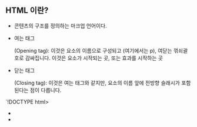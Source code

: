 ## HTML 이란? ##
- 콘텐츠의 구조를 정의하는 마크업 언어이다.

- 여는 태그 <p> (Opening tag): 이것은 요소의 이름으로 구성되고 (여기에서는 p), 여닫는 꺾쇠괄호로 감싸집니다. 이것은 요소가 시작되는 곳, 또는 효과를 시작하는 곳

- 닫는 태그 </p> (Closing tag): 이것은 여는 태그와 같지만, 요소의 이름 앞에 전방향 슬래시가 포함된다는 점이 다릅니다.

 `!DOCTYPE html>
- <!-- html 주석 처리 방법 -->
- <!--
 문서 타입 정의 선언문(DTD)
 HTML 문서 최상단에 선언
 브라우저가 올바른 Rendering을 하기 위해 필요
-->
- 이 부분은 렌더링 부분이므로 화면상에 표시 x  페이지소스보기로 통해 확인 가능


- 본격적인 HTML의 시작
- <html lang="ko">
  <head>
	<!--
	 head:문서의 제목, 메타 정보, 라이브러리 등 포함
 
	 meta charset="utf-8" 문서의 언어 설정
	-->
	<meta charset="utf-8">
	<title>나는 제목이다.</title>
  </head>

  <body>
	브라우저에서 보이는 부분
  </body>
  </html>`